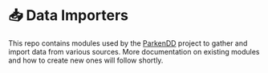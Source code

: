 # 📥 Data Importers
This repo contains modules used by the [ParkenDD](https://parkendd.de) project to gather and import data from various sources. More documentation on existing modules and how to create new ones will follow shortly.

